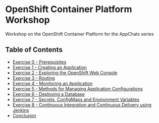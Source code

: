OpenShift Container Platform Workshop
===============================================

Workshop on the OpenShift Container Platform for the AppChats series

## Table of Contents

* [Exercise 0 - Prerequisites](exercises/exercise0/README.md)
* [Exercise 1 - Creating an Application](exercises/exercise1/README.md)
* [Exercise 2 - Exploring the OpenShift Web Console](exercises/exercise2/README.md)
* [Exercise 3 - Routing](exercises/exercise3/README.md)
* [Exercise 4 - Monitoring an Application](exercises/exercise4/README.md)
* [Exercise 5 - Methods for Managing Application Configurations](exercises/exercise5/README.md)
* [Exercise 6 - Deploying a Database](exercises/exercise6/README.md)
* [Exercise 7 - Secrets, ConfigMaps and Environment Variables](exercises/exercise7/README.md)
* [Exercise 8 - Continuous Integration and Continuous Delivery using Jenkins](exercises/exercise8/README.md)
* [Conclusion](exercises/conclusion/README.md)
